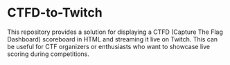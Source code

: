 # CTFD-to-Twitch
This repository provides a solution for displaying a CTFD (Capture The Flag Dashboard) scoreboard in HTML and streaming it live on Twitch. This can be useful for CTF organizers or enthusiasts who want to showcase live scoring during competitions.
